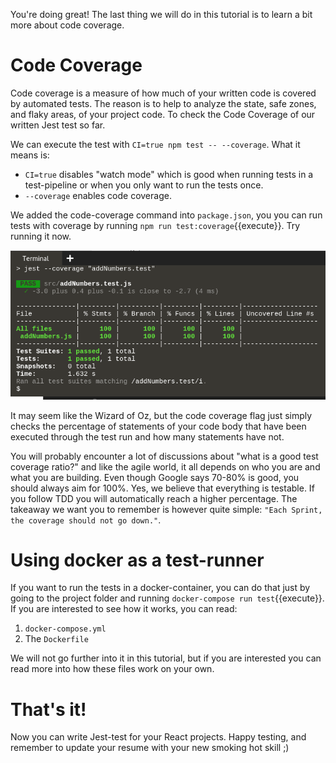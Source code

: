 You're doing great! The last thing we will do in this tutorial is to learn a bit more about code coverage.
# Code Coverage
Code coverage is a measure of how much of your written code is covered by automated tests. The reason is to help to analyze the state, safe zones, and flaky areas, of your project code. To check the Code Coverage of our written Jest test so far.

We can execute the test with `CI=true npm test -- --coverage`. What it means is:
* `CI=true` disables "watch mode" which is good when running tests in a test-pipeline or when you only want to run the tests once. 
* `--coverage` enables code coverage.

We added the code-coverage command into `package.json`, you you can run tests with coverage by running `npm run test:coverage`{{execute}}. Try running it now. 

![CodeCoverage](./assets/codeCoverage.png)

It may seem like the Wizard of Oz, but the code coverage flag just simply checks the percentage of statements of your code body that have been executed through the test run and how many statements have not.

You will probably encounter a lot of discussions about "what is a good test coverage ratio?" and like the agile world, it all depends on who you are and what you are building. Even though Google says 70-80% is good, you should always aim for 100%. Yes, we believe that everything is testable. If you follow TDD you will automatically reach a higher percentage. The takeaway we want you to remember is however quite simple: `"Each Sprint, the coverage should not go down."`.

# Using docker as a test-runner

If you want to run the tests in a docker-container, you can do that just by going to the project folder and running `docker-compose run test`{{execute}}. If you are interested to see how it works, you can read:

1. `docker-compose.yml`
2. The `Dockerfile`

We will not go further into it in this tutorial, but if you are interested you can read more into how these files work on your own. 

# That's it!
Now you can write Jest-test for your React projects.
Happy testing, and remember to update your resume with your new smoking hot skill ;)
